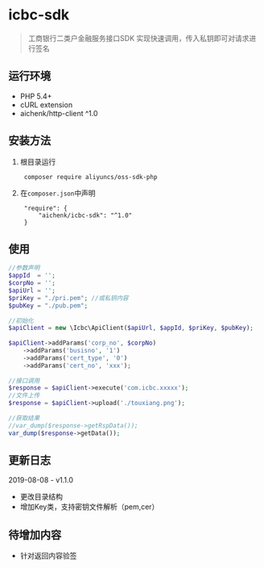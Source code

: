 # icbc-sdk
> 工商银行二类户金融服务接口SDK
实现快速调用，传入私钥即可对请求进行签名

## 运行环境
- PHP 5.4+
- cURL extension
- aichenk/http-client ^1.0

## 安装方法
1. 根目录运行

        composer require aliyuncs/oss-sdk-php
        
2. 在`composer.json`中声明

        "require": {
            "aichenk/icbc-sdk": "^1.0"
        }
            
## 使用
```php
//参数声明
$appId  = '';
$corpNo = '';
$apiUrl = '';
$priKey = "./pri.pem"; //或私钥内容
$pubKey = "./pub.pem";
 
//初始化
$apiClient = new \Icbc\ApiClient($apiUrl, $appId, $priKey, $pubKey);
 
$apiClient->addParams('corp_no', $corpNo)
    ->addParams('busisno', '1')
    ->addParams('cert_type', '0')
    ->addParams('cert_no', 'xxx');
    
//接口调用
$response = $apiClient->execute('com.icbc.xxxxx');
//文件上传
$response = $apiClient->upload('./touxiang.png');
 
//获取结果
//var_dump($response->getRspData());
var_dump($response->getData());
```

## 更新日志
2019-08-08 - v1.1.0
- 更改目录结构
- 增加Key类，支持密钥文件解析（pem,cer）

## 待增加内容
- 针对返回内容验签
